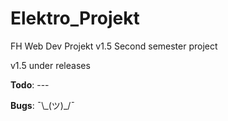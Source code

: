 # Elektro_Projekt
FH Web Dev Projekt v1.5
Second semester project

 v1.5 under releases


<strong>Todo</strong>:  ---


<strong>Bugs</strong>:  ¯\\\_(ツ)\_/¯ 
